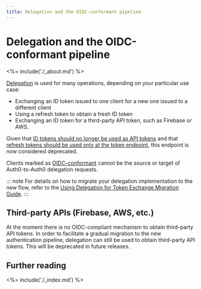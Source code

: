 ```yaml
---
title: Delegation and the OIDC-conformant pipeline
---
```


# Delegation and the OIDC-conformant pipeline

<%= include('./_about.md') %>

[Delegation](/api/authentication#delegation) is used for many operations, depending on your particular use case:

* Exchanging an ID token issued to one client for a new one issued to a different client
* Using a refresh token to obtain a fresh ID token
* Exchanging an ID token for a third-party API token, such as Firebase or AWS.

Given that [ID tokens should no longer be used as API tokens](/api-auth/tutorials/adoption/api-tokens) and that [refresh tokens should be used only at the token endpoint](/api-auth/tutorials/adoption/refresh-tokens), this endpoint is now considered deprecated.

Clients marked as [OIDC-conformant](/api-auth/tutorials/adoption/oidc-conformant) cannot be the source or target of Auth0-to-Auth0 delegation requests.

::: note
For details on how to migrate your delegation implementation to the new flow, refer to the [Using Delegation for Token Exchange Migration Guide](/legacy/migration-guides/delegation-for-token-exchange).
:::

## Third-party APIs (Firebase, AWS, etc.)

At the moment there is no OIDC-compliant mechanism to obtain third-party API tokens.
In order to facilitate a gradual migration to the new authentication pipeline, delegation can still be used to obtain third-party API tokens.
This will be deprecated in future releases.

## Further reading

<%= include('./_index.md') %>

